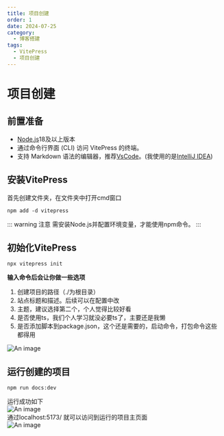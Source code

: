 ```yaml
---
title: 项目创建
order: 1
date: 2024-07-25 
category:
  - 博客搭建
tags:
  - VitePress
  - 项目创建
---
```

# 项目创建
## 前置准备
- <a href="https://nodejs.org/">Node.js</a>18及以上版本
- 通过命令行界面 (CLI) 访问 VitePress 的终端。
- 支持 Markdown 语法的编辑器，推荐<a href="https://code.visualstudio.com/">VsCode</a>。(我使用的是<a href="https://www.jetbrains.com/idea/">IntelliJ IDEA</a>)
## 安装VitePress
首先创建文件夹，在文件夹中打开cmd窗口
````
npm add -d vitepress
````
::: warning 注意
需安装Node.js并配置环境变量，才能使用npm命令。
:::
## 初始化VitePress
````
npx vitepress init
````
**输入命令后会让你做一些选项**
1. 创建项目的路径（./为根目录）
2. 站点标题和描述。后续可以在配置中改
3. 主题，建议选择第二个，个人觉得比较好看
4. 是否使用ts，我们个人学习就没必要ts了，主要还是我懒
5. 是否添加脚本到package.json，这个还是需要的，启动命令，打包命令这些都得用

![An image](/assets/VitePress/1.png)
## 运行创建的项目
````
npm run docs:dev
````  
运行成功如下  
![An image](/assets/VitePress/1.5.png)  
通过localhost:5173/ 就可以访问到运行的项目主页面  
![An image](/assets/VitePress/2.png)  